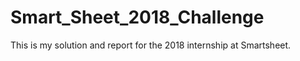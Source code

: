 # Smart_Sheet_2018_Challenge
This is my solution and report for the 2018 internship at Smartsheet. 
